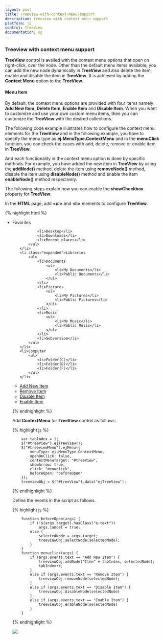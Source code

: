 ```yaml
---
layout: post
title: Treeview-with-context-menu-support
description: treeview with context menu support
platform: js
control: TreeView
documentation: ug
---
```


### Treeview with context menu support

**TreeView** control is availed with the context menu options that open on right-click, over the node. Other than the default menu items available, you can add the new node dynamically in **TreeView** and also delete the item, enable and disable the item in **TreeView**. It is achieved by adding the **Context Menu** option to the **TreeView**.

#### Menu Item

By default, the context menu options are provided with four items namely: **Add New Item, Delete Item, Enable Item** and **Disable Item**. When you want to customize and use your own custom menu items, then you can customize the **TreeView** with the desired collections. 

The following code example illustrates how to configure the context menu elements for the **TreeView** and in the following example, you have to specify the menu type as **ej.MenuType.ContextMenu** and in the **menuClick** function, you can check the cases with add, delete, remove or enable item in **TreeView**. 

And each functionality in the context menu option is done by specific methods. For example, you have added the new item in **TreeView** by using the **addNode()** method, delete the item using **removeNode()** method, disable the item using **disableNode()** method and enable the item **enableNode()** method respectively.

The following steps explain how you can enable the **showCheckbox** property for **TreeView**.

In the **HTML** page, add **&lt;ul&gt;** and **&lt;li&gt;** elements to configure **TreeView.**


{% highlight html %}


<ul id="treeView">
    <li class="expanded">Favorites
        <ul>

            <li>Desktop</li>
            <li>Downloads</li>
            <li>Recent places</li>
        </ul>
    </li>
    <li class="expanded">Libraries
        <ul>
            <li>Documents
                <ul>
                    <li>My Documents</li>
                    <li>Public Documents</li>
                </ul>
            </li>
            <li>Pictures
                <ul>
                    <li>My Pictures</li>
                    <li>Public Pictures</li>
                </ul>
            </li>
            <li>Music
                <ul>
                    <li>My Music</li>
                    <li>Public Music</li>
                </ul>
            </li>
            <li>Subversion</li>
        </ul>
    </li>
    <li>Computer
        <ul>
            <li>Folder(C)</li>
            <li>Folder(D)</li>
            <li>Folder(F)</li>
        </ul>
    </li>
</ul>
<div>
    <ul id="treeviewMenu">
        <li><a href="#">Add New Item</a></li>
        <li><a href="#">Remove Item</a></li>
        <li><a href="#">Disable Item</a></li>
        <li><a href="#">Enable Item</a></li>
    </ul>
</div>



{% endhighlight %}



Add **ContextMenu** for **TreeView** control as follows.


{% highlight js %}

        var tabIndex = 1;
        $("#treeView").ejTreeView();
        $("#treeviewMenu").ejMenu({
            menuType: ej.MenuType.ContextMenu,
            openOnClick: false,
            contextMenuTarget: "#treeView",
            showArrow: true,
            click: "menuclick",
            beforeOpen: "beforeOpen"
        });
        treeviewObj = $("#treeView").data("ejTreeView");

{% endhighlight %}



Define the events in the script as follows.



{% highlight js %}

        function beforeOpen(args) {
            if (!$(args.target).hasClass("e-text"))
                args.cancel = true;
            else {
                selectedNode = args.target;
                treeviewObj.selectNode(selectedNode);
            }
        }
        function menuclick(args) {
            if (args.events.text == "Add New Item") {
                treeviewObj.addNode("Item" + tabIndex, selectedNode);
                tabIndex++;
            }
            else if (args.events.text == "Remove Item") {
                treeviewObj.removeNode(selectedNode);
            }
            else if (args.events.text == "Disable Item") {
                treeviewObj.disableNode(selectedNode)
            }
            else if (args.events.text == "Enable Item") {
                treeviewObj.enableNode(selectedNode)
            }
        }



{% endhighlight %}



![]("/js/TreeView/How-To/Treeview-with-context-menu_images/Treeview-with-context-menu_img1.png")




